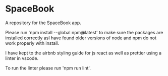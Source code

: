 # SpaceBook
A repository for the SpaceBook app.

Please run 'npm install --global npm@latest' to make sure the packages are installed correctly asI have found older versions of node and npm do not work properly with install.

I have kept to the airbnb styling guide for js react as well as prettier using a linter in vscode.

To run the linter please run 'npm run lint'.